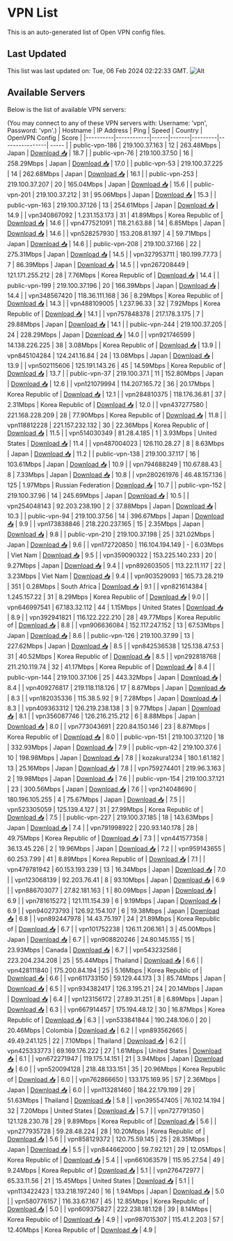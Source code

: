 # VPN List

This is an auto-generated list of Open VPN config files.

## Last Updated

This list was last updated on: Tue, 06 Feb 2024 02:22:33 GMT.
![Alt](https://repobeats.axiom.co/api/embed/186b98318ef1479477931607c1ad7d823f12451f.svg "Repobeats analytics image")

## Available Servers

Below is the list of available VPN servers:

(You may connect to any of these VPN servers with: Username: 'vpn', Password: 'vpn'.)
| Hostname | IP Address | Ping | Speed | Country | OpenVPN Config | Score |
|----------|------------|------|-------|---------|----------------| ----- |
| public-vpn-186 | 219.100.37.163 | 12 | 263.48Mbps | Japan | [Download 📥](./configs/server_0_JP.ovpn) | 18.7 |
| public-vpn-76 | 219.100.37.50 | 16 | 258.29Mbps | Japan | [Download 📥](./configs/server_1_JP.ovpn) | 17.0 |
| public-vpn-53 | 219.100.37.225 | 14 | 262.68Mbps | Japan | [Download 📥](./configs/server_2_JP.ovpn) | 16.1 |
| public-vpn-253 | 219.100.37.207 | 20 | 165.04Mbps | Japan | [Download 📥](./configs/server_3_JP.ovpn) | 15.6 |
| public-vpn-201 | 219.100.37.212 | 31 | 95.06Mbps | Japan | [Download 📥](./configs/server_4_JP.ovpn) | 15.3 |
| public-vpn-163 | 219.100.37.126 | 13 | 254.61Mbps | Japan | [Download 📥](./configs/server_5_JP.ovpn) | 14.9 |
| vpn340867092 | 1.231.153.173 | 31 | 41.89Mbps | Korea Republic of | [Download 📥](./configs/server_6_KR.ovpn) | 14.6 |
| vpn477521091 | 118.21.63.88 | 14 | 6.85Mbps | Japan | [Download 📥](./configs/server_7_JP.ovpn) | 14.6 |
| vpn528257930 | 153.208.81.197 | 4 | 59.71Mbps | Japan | [Download 📥](./configs/server_8_JP.ovpn) | 14.6 |
| public-vpn-208 | 219.100.37.166 | 22 | 275.31Mbps | Japan | [Download 📥](./configs/server_9_JP.ovpn) | 14.5 |
| vpn327953711 | 180.199.77.73 | 7 | 86.39Mbps | Japan | [Download 📥](./configs/server_10_JP.ovpn) | 14.5 |
| vpn267208449 | 121.171.255.212 | 28 | 7.76Mbps | Korea Republic of | [Download 📥](./configs/server_11_KR.ovpn) | 14.4 |
| public-vpn-199 | 219.100.37.196 | 20 | 166.39Mbps | Japan | [Download 📥](./configs/server_12_JP.ovpn) | 14.4 |
| vpn348567420 | 118.36.111.168 | 36 | 8.29Mbps | Korea Republic of | [Download 📥](./configs/server_13_KR.ovpn) | 14.3 |
| vpn488109005 | 1.237.96.33 | 32 | 7.92Mbps | Korea Republic of | [Download 📥](./configs/server_14_KR.ovpn) | 14.1 |
| vpn757848378 | 217.178.3.175 | 7 | 29.88Mbps | Japan | [Download 📥](./configs/server_15_JP.ovpn) | 14.1 |
| public-vpn-244 | 219.100.37.205 | 24 | 228.29Mbps | Japan | [Download 📥](./configs/server_16_JP.ovpn) | 14.0 |
| vpn921746599 | 14.138.226.225 | 38 | 3.08Mbps | Korea Republic of | [Download 📥](./configs/server_17_KR.ovpn) | 13.9 |
| vpn845104284 | 124.241.16.84 | 24 | 13.08Mbps | Japan | [Download 📥](./configs/server_18_JP.ovpn) | 13.9 |
| vpn502115606 | 125.191.143.26 | 45 | 14.59Mbps | Korea Republic of | [Download 📥](./configs/server_19_KR.ovpn) | 13.7 |
| public-vpn-37 | 219.100.37.1 | 11 | 152.80Mbps | Japan | [Download 📥](./configs/server_20_JP.ovpn) | 12.6 |
| vpn121079994 | 114.207.165.72 | 36 | 20.17Mbps | Korea Republic of | [Download 📥](./configs/server_21_KR.ovpn) | 12.1 |
| vpn284810375 | 118.176.36.81 | 37 | 2.31Mbps | Korea Republic of | [Download 📥](./configs/server_22_KR.ovpn) | 12.0 |
| vpn437277580 | 221.168.228.209 | 28 | 77.90Mbps | Korea Republic of | [Download 📥](./configs/server_23_KR.ovpn) | 11.8 |
| vpn118812228 | 221.157.232.132 | 30 | 22.36Mbps | Korea Republic of | [Download 📥](./configs/server_24_KR.ovpn) | 11.5 |
| vpn514030349 | 81.28.4.185 | 1 | 3.93Mbps | United States | [Download 📥](./configs/server_25_US.ovpn) | 11.4 |
| vpn487004023 | 126.110.28.27 | 8 | 8.63Mbps | Japan | [Download 📥](./configs/server_26_JP.ovpn) | 11.2 |
| public-vpn-138 | 219.100.37.117 | 16 | 103.61Mbps | Japan | [Download 📥](./configs/server_27_JP.ovpn) | 10.9 |
| vpn794688249 | 110.67.88.43 | 8 | 7.33Mbps | Japan | [Download 📥](./configs/server_28_JP.ovpn) | 10.8 |
| vpn280261976 | 46.48.157.136 | 125 | 1.97Mbps | Russian Federation | [Download 📥](./configs/server_29_RU.ovpn) | 10.7 |
| public-vpn-152 | 219.100.37.96 | 14 | 245.69Mbps | Japan | [Download 📥](./configs/server_30_JP.ovpn) | 10.5 |
| vpn254048143 | 92.203.238.190 | 2 | 37.88Mbps | Japan | [Download 📥](./configs/server_31_JP.ovpn) | 10.3 |
| public-vpn-94 | 219.100.37.56 | 14 | 396.67Mbps | Japan | [Download 📥](./configs/server_32_JP.ovpn) | 9.9 |
| vpn173838846 | 218.220.237.165 | 15 | 2.35Mbps | Japan | [Download 📥](./configs/server_33_JP.ovpn) | 9.8 |
| public-vpn-210 | 219.100.37.198 | 25 | 321.02Mbps | Japan | [Download 📥](./configs/server_34_JP.ovpn) | 9.6 |
| vpn172720850 | 116.104.194.149 | - | 6.03Mbps | Viet Nam | [Download 📥](./configs/server_35_VN.ovpn) | 9.5 |
| vpn359090322 | 153.225.140.233 | 20 | 9.27Mbps | Japan | [Download 📥](./configs/server_36_JP.ovpn) | 9.4 |
| vpn892603505 | 113.22.11.117 | 22 | 3.23Mbps | Viet Nam | [Download 📥](./configs/server_37_VN.ovpn) | 9.4 |
| vpn903529093 | 165.73.28.219 | 351 | 0.28Mbps | South Africa | [Download 📥](./configs/server_38_ZA.ovpn) | 9.1 |
| vpn821614384 | 1.245.157.22 | 31 | 8.29Mbps | Korea Republic of | [Download 📥](./configs/server_39_KR.ovpn) | 9.0 |
| vpn646997541 | 67.183.32.112 | 44 | 1.15Mbps | United States | [Download 📥](./configs/server_40_US.ovpn) | 8.9 |
| vpn392941821 | 116.122.222.210 | 28 | 49.77Mbps | Korea Republic of | [Download 📥](./configs/server_41_KR.ovpn) | 8.8 |
| vpn906636084 | 152.117.247.152 | 13 | 67.53Mbps | Japan | [Download 📥](./configs/server_42_JP.ovpn) | 8.6 |
| public-vpn-126 | 219.100.37.99 | 13 | 227.62Mbps | Japan | [Download 📥](./configs/server_43_JP.ovpn) | 8.5 |
| vpn842536538 | 125.138.47.53 | 31 | 40.52Mbps | Korea Republic of | [Download 📥](./configs/server_44_KR.ovpn) | 8.5 |
| vpn292818768 | 211.210.119.74 | 32 | 41.17Mbps | Korea Republic of | [Download 📥](./configs/server_45_KR.ovpn) | 8.4 |
| public-vpn-144 | 219.100.37.106 | 25 | 443.32Mbps | Japan | [Download 📥](./configs/server_46_JP.ovpn) | 8.4 |
| vpn409276817 | 219.118.118.126 | 17 | 8.87Mbps | Japan | [Download 📥](./configs/server_47_JP.ovpn) | 8.3 |
| vpn182035336 | 115.38.5.92 | 9 | 7.28Mbps | Japan | [Download 📥](./configs/server_48_JP.ovpn) | 8.3 |
| vpn409363312 | 126.219.238.138 | 3 | 9.77Mbps | Japan | [Download 📥](./configs/server_49_JP.ovpn) | 8.1 |
| vpn356087746 | 126.216.215.212 | 6 | 8.88Mbps | Japan | [Download 📥](./configs/server_50_JP.ovpn) | 8.0 |
| vpn773043691 | 220.84.150.146 | 23 | 8.87Mbps | Korea Republic of | [Download 📥](./configs/server_51_KR.ovpn) | 8.0 |
| public-vpn-151 | 219.100.37.120 | 18 | 332.93Mbps | Japan | [Download 📥](./configs/server_52_JP.ovpn) | 7.9 |
| public-vpn-42 | 219.100.37.6 | 10 | 198.98Mbps | Japan | [Download 📥](./configs/server_53_JP.ovpn) | 7.8 |
| kozakura1234 | 180.1.61.182 | 13 | 25.16Mbps | Japan | [Download 📥](./configs/server_54_JP.ovpn) | 7.8 |
| vpn759274401 | 219.96.3.163 | 2 | 19.98Mbps | Japan | [Download 📥](./configs/server_55_JP.ovpn) | 7.6 |
| public-vpn-154 | 219.100.37.121 | 23 | 300.56Mbps | Japan | [Download 📥](./configs/server_56_JP.ovpn) | 7.6 |
| vpn214048690 | 180.196.105.255 | 4 | 75.67Mbps | Japan | [Download 📥](./configs/server_57_JP.ovpn) | 7.5 |
| vpn523305059 | 125.139.4.127 | 31 | 27.99Mbps | Korea Republic of | [Download 📥](./configs/server_58_KR.ovpn) | 7.5 |
| public-vpn-227 | 219.100.37.185 | 18 | 143.63Mbps | Japan | [Download 📥](./configs/server_59_JP.ovpn) | 7.4 |
| vpn791998922 | 220.93.140.178 | 28 | 49.75Mbps | Korea Republic of | [Download 📥](./configs/server_60_KR.ovpn) | 7.3 |
| vpn441577358 | 36.13.45.226 | 2 | 19.96Mbps | Japan | [Download 📥](./configs/server_61_JP.ovpn) | 7.2 |
| vpn959143655 | 60.253.7.99 | 41 | 8.89Mbps | Korea Republic of | [Download 📥](./configs/server_62_KR.ovpn) | 7.1 |
| vpn479781942 | 60.153.193.239 | 13 | 16.34Mbps | Japan | [Download 📥](./configs/server_63_JP.ovpn) | 7.0 |
| vpn123068139 | 92.203.76.41 | 8 | 93.10Mbps | Japan | [Download 📥](./configs/server_64_JP.ovpn) | 6.9 |
| vpn886703077 | 27.82.181.163 | 1 | 80.09Mbps | Japan | [Download 📥](./configs/server_65_JP.ovpn) | 6.9 |
| vpn781615272 | 121.111.154.39 | 6 | 9.19Mbps | Japan | [Download 📥](./configs/server_66_JP.ovpn) | 6.9 |
| vpn940273793 | 126.92.154.107 | 6 | 19.38Mbps | Japan | [Download 📥](./configs/server_67_JP.ovpn) | 6.8 |
| vpn892447978 | 14.43.75.197 | 24 | 21.89Mbps | Korea Republic of | [Download 📥](./configs/server_68_KR.ovpn) | 6.7 |
| vpn101752238 | 126.11.206.161 | 3 | 45.00Mbps | Japan | [Download 📥](./configs/server_69_JP.ovpn) | 6.7 |
| vpn908820246 | 24.80.145.155 | 15 | 23.93Mbps | Canada | [Download 📥](./configs/server_70_CA.ovpn) | 6.7 |
| vpn543232586 | 223.204.234.208 | 25 | 55.44Mbps | Thailand | [Download 📥](./configs/server_71_TH.ovpn) | 6.6 |
| vpn428111840 | 175.200.84.194 | 25 | 5.16Mbps | Korea Republic of | [Download 📥](./configs/server_72_KR.ovpn) | 6.6 |
| vpn611733150 | 59.129.44.173 | 3 | 85.74Mbps | Japan | [Download 📥](./configs/server_73_JP.ovpn) | 6.5 |
| vpn934382417 | 126.3.195.21 | 24 | 20.14Mbps | Japan | [Download 📥](./configs/server_74_JP.ovpn) | 6.4 |
| vpn123156172 | 27.89.31.251 | 8 | 6.89Mbps | Japan | [Download 📥](./configs/server_75_JP.ovpn) | 6.3 |
| vpn667914457 | 175.194.48.12 | 30 | 16.87Mbps | Korea Republic of | [Download 📥](./configs/server_76_KR.ovpn) | 6.3 |
| vpn533841844 | 190.248.106.0 | 20 | 20.46Mbps | Colombia | [Download 📥](./configs/server_77_CO.ovpn) | 6.2 |
| vpn893562665 | 49.49.241.125 | 22 | 7.10Mbps | Thailand | [Download 📥](./configs/server_78_TH.ovpn) | 6.2 |
| vpn425333773 | 69.169.176.222 | 27 | 1.61Mbps | United States | [Download 📥](./configs/server_79_US.ovpn) | 6.1 |
| vpn672271947 | 119.175.14.151 | 21 | 3.94Mbps | Japan | [Download 📥](./configs/server_80_JP.ovpn) | 6.0 |
| vpn520094128 | 218.48.133.151 | 35 | 20.96Mbps | Korea Republic of | [Download 📥](./configs/server_81_KR.ovpn) | 6.0 |
| vpn762866650 | 133.175.169.95 | 57 | 2.36Mbps | Japan | [Download 📥](./configs/server_82_JP.ovpn) | 6.0 |
| vpn113281460 | 184.22.179.199 | 29 | 51.63Mbps | Thailand | [Download 📥](./configs/server_83_TH.ovpn) | 5.8 |
| vpn395547405 | 76.102.14.194 | 32 | 7.20Mbps | United States | [Download 📥](./configs/server_84_US.ovpn) | 5.7 |
| vpn727791350 | 121.128.230.78 | 29 | 9.89Mbps | Korea Republic of | [Download 📥](./configs/server_85_KR.ovpn) | 5.6 |
| vpn277935728 | 59.28.48.224 | 28 | 10.20Mbps | Korea Republic of | [Download 📥](./configs/server_86_KR.ovpn) | 5.6 |
| vpn858129372 | 120.75.59.145 | 25 | 28.35Mbps | Japan | [Download 📥](./configs/server_87_JP.ovpn) | 5.5 |
| vpn844662000 | 59.7.92.121 | 29 | 12.05Mbps | Korea Republic of | [Download 📥](./configs/server_88_KR.ovpn) | 5.4 |
| vpn661063579 | 115.95.27.54 | 49 | 9.24Mbps | Korea Republic of | [Download 📥](./configs/server_89_KR.ovpn) | 5.1 |
| vpn276472977 | 65.33.11.56 | 21 | 15.45Mbps | United States | [Download 📥](./configs/server_90_US.ovpn) | 5.1 |
| vpn113422423 | 133.218.197.240 | 16 | 1.94Mbps | Japan | [Download 📥](./configs/server_91_JP.ovpn) | 5.0 |
| vpn580776157 | 116.33.67.167 | 45 | 12.85Mbps | Korea Republic of | [Download 📥](./configs/server_92_KR.ovpn) | 5.0 |
| vpn609375827 | 222.238.181.128 | 39 | 8.14Mbps | Korea Republic of | [Download 📥](./configs/server_93_KR.ovpn) | 4.9 |
| vpn987015307 | 115.41.2.203 | 57 | 12.40Mbps | Korea Republic of | [Download 📥](./configs/server_94_KR.ovpn) | 4.9 |
